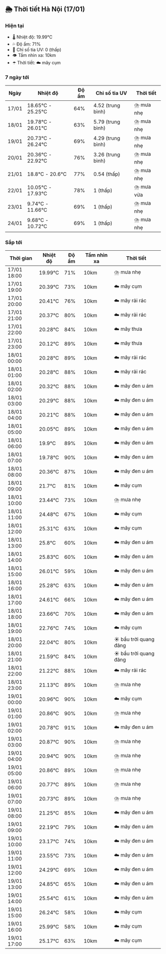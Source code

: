 ## 🌦️ Thời tiết Hà Nội (17/01)

### Hiện tại

- 🌡️ Nhiệt độ: 19.99℃
- 💦 Độ ẩm: 71%
- 🌟 Chỉ số tia UV: 0 (thấp)
- 👁️ Tầm nhìn xa: 10km
- ☂️ Thời tiết: ☁️ mây cụm

### 7 ngày tới

| Ngày | Nhiệt độ | Độ ẩm | Chỉ số tia UV | Thời tiết |
| --- | --- | --- | --- | --- |
| 17/01 | 18.65℃ - 25.25℃ | 64% | 4.52 (trung bình) | ⛈️ mưa nhẹ |
| 18/01 | 19.78℃ - 26.01℃ | 63% | 5.79 (trung bình) | ⛈️ mưa nhẹ |
| 19/01 | 20.73℃ - 26.24℃ | 69% | 4.29 (trung bình) | ⛈️ mưa nhẹ |
| 20/01 | 20.36℃ - 22.92℃ | 76% | 3.26 (trung bình) | ⛈️ mưa nhẹ |
| 21/01 | 18.8℃ - 20.6℃ | 77% | 0.54 (thấp) | ⛈️ mưa nhẹ |
| 22/01 | 10.05℃ - 17.93℃ | 78% | 1 (thấp) | ⛈️ mưa vừa |
| 23/01 | 9.74℃ - 11.66℃ | 69% | 1 (thấp) | ⛈️ mưa nhẹ |
| 24/01 | 9.68℃ - 10.72℃ | 69% | 1 (thấp) | ⛈️ mưa nhẹ |

### Sắp tới

| Thời gian | Nhiệt độ | Độ ẩm | Tầm nhìn xa | Thời tiết |
| --- | --- | --- | --- | --- |
| 17/01 18:00 | 19.99℃ | 71% | 10km | ⛈️ mưa nhẹ |
| 17/01 19:00 | 20.39℃ | 73% | 10km | ☁️ mây cụm |
| 17/01 20:00 | 20.41℃ | 76% | 10km | ☁️ mây rải rác |
| 17/01 21:00 | 20.37℃ | 80% | 10km | ☁️ mây rải rác |
| 17/01 22:00 | 20.28℃ | 84% | 10km | ☁️ mây thưa |
| 17/01 23:00 | 20.12℃ | 89% | 10km | ☁️ mây thưa |
| 18/01 00:00 | 20.28℃ | 89% | 10km | ☁️ mây rải rác |
| 18/01 01:00 | 20.28℃ | 88% | 10km | ☁️ mây rải rác |
| 18/01 02:00 | 20.32℃ | 88% | 10km | ☁️ mây đen u ám |
| 18/01 03:00 | 20.29℃ | 88% | 10km | ☁️ mây đen u ám |
| 18/01 04:00 | 20.21℃ | 88% | 10km | ☁️ mây đen u ám |
| 18/01 05:00 | 20.05℃ | 89% | 10km | ☁️ mây đen u ám |
| 18/01 06:00 | 19.9℃ | 89% | 10km | ☁️ mây đen u ám |
| 18/01 07:00 | 19.78℃ | 90% | 10km | ☁️ mây đen u ám |
| 18/01 08:00 | 20.36℃ | 87% | 10km | ☁️ mây đen u ám |
| 18/01 09:00 | 21.7℃ | 81% | 10km | ☁️ mây cụm |
| 18/01 10:00 | 23.44℃ | 73% | 10km | ⛈️ mưa nhẹ |
| 18/01 11:00 | 24.48℃ | 67% | 10km | ☁️ mây cụm |
| 18/01 12:00 | 25.31℃ | 63% | 10km | ☁️ mây cụm |
| 18/01 13:00 | 25.8℃ | 60% | 10km | ☁️ mây đen u ám |
| 18/01 14:00 | 25.83℃ | 60% | 10km | ☁️ mây đen u ám |
| 18/01 15:00 | 26.01℃ | 59% | 10km | ☁️ mây đen u ám |
| 18/01 16:00 | 25.28℃ | 63% | 10km | ☁️ mây đen u ám |
| 18/01 17:00 | 24.61℃ | 66% | 10km | ☁️ mây đen u ám |
| 18/01 18:00 | 23.66℃ | 70% | 10km | ☁️ mây đen u ám |
| 18/01 19:00 | 22.76℃ | 74% | 10km | ☁️ mây cụm |
| 18/01 20:00 | 22.04℃ | 80% | 10km | ☀️ bầu trời quang đãng |
| 18/01 21:00 | 21.59℃ | 84% | 10km | ☀️ bầu trời quang đãng |
| 18/01 22:00 | 21.22℃ | 88% | 10km | ☁️ mây rải rác |
| 18/01 23:00 | 21.13℃ | 89% | 10km | ⛈️ mưa nhẹ |
| 19/01 00:00 | 20.96℃ | 90% | 10km | ☁️ mây cụm |
| 19/01 01:00 | 20.86℃ | 90% | 10km | ⛈️ mưa nhẹ |
| 19/01 02:00 | 20.78℃ | 91% | 10km | ☁️ mây đen u ám |
| 19/01 03:00 | 20.87℃ | 90% | 10km | ⛈️ mưa nhẹ |
| 19/01 04:00 | 20.94℃ | 90% | 10km | ⛈️ mưa nhẹ |
| 19/01 05:00 | 20.86℃ | 89% | 10km | ⛈️ mưa nhẹ |
| 19/01 06:00 | 20.77℃ | 89% | 10km | ⛈️ mưa nhẹ |
| 19/01 07:00 | 20.73℃ | 89% | 10km | ⛈️ mưa nhẹ |
| 19/01 08:00 | 21.25℃ | 85% | 10km | ☁️ mây đen u ám |
| 19/01 09:00 | 22.19℃ | 79% | 10km | ☁️ mây đen u ám |
| 19/01 10:00 | 23.17℃ | 74% | 10km | ☁️ mây đen u ám |
| 19/01 11:00 | 23.55℃ | 73% | 10km | ☁️ mây đen u ám |
| 19/01 12:00 | 24.29℃ | 69% | 10km | ☁️ mây đen u ám |
| 19/01 13:00 | 24.85℃ | 65% | 10km | ☁️ mây đen u ám |
| 19/01 14:00 | 25.54℃ | 61% | 10km | ☁️ mây đen u ám |
| 19/01 15:00 | 26.24℃ | 58% | 10km | ☁️ mây cụm |
| 19/01 16:00 | 25.99℃ | 58% | 10km | ☁️ mây cụm |
| 19/01 17:00 | 25.17℃ | 63% | 10km | ☁️ mây cụm |
